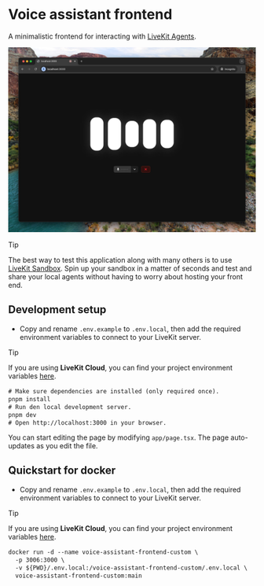 # Voice assistant frontend

A minimalistic frontend for interacting with [LiveKit Agents](https://docs.livekit.io/agents).

![Screenshot of the frontend application.](/.github/assets/frontent-screenshot.jpeg)

> [!TIP]
> The best way to test this application along with many others is to use [LiveKit Sandbox](https://cloud.livekit.io/projects/p_/sandbox). Spin up your sandbox in a matter of seconds and test and share your local agents without having to worry about hosting your front end.

## Development setup

- Copy and rename `.env.example` to `.env.local`, then add the required environment variables to connect to your LiveKit server.

> [!TIP]
> If you are using **LiveKit Cloud**, you can find your project environment variables [here](https://cloud.livekit.io/projects/p_/settings/keys).

```shell
# Make sure dependencies are installed (only required once).
pnpm install
# Run den local development server.
pnpm dev
# Open http://localhost:3000 in your browser.
```

You can start editing the page by modifying `app/page.tsx`. The page auto-updates as you edit the file.

## Quickstart for docker

- Copy and rename `.env.example` to `.env.local`, then add the required environment variables to connect to your LiveKit server.

> [!TIP]
> If you are using **LiveKit Cloud**, you can find your project environment variables [here](https://cloud.livekit.io/projects/p_/settings/keys).
```shell
docker run -d --name voice-assistant-frontend-custom \
  -p 3006:3000 \
  -v ${PWD}/.env.local:/voice-assistant-frontend-custom/.env.local \
  voice-assistant-frontend-custom:main
```